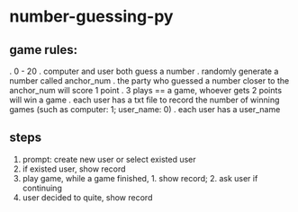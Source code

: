 # number-guessing-py
## game rules:
. 0 - 20
. computer and user both guess a number
. randomly generate a number called anchor_num
. the party who guessed a number closer to the anchor_num will score 1 point
. 3 plays == a game, whoever gets 2 points will win a game
. each user has a txt file to record the number of winning games (such as computer: 1; user_name: 0)
. each user has a user_name

## steps
1. prompt: create new user or select existed user
2. if existed user, show record
3. play game, while a game finished, 1. show record; 2. ask user if continuing
4. user decided to quite, show record
